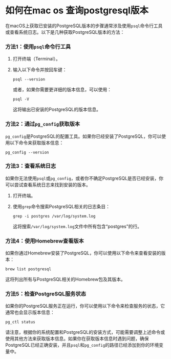 # 如何在mac os 查询postgresql版本

在macOS上获取已安装的PostgreSQL版本的步骤通常涉及使用`psql`命令行工具或查看系统日志。以下是几种获取PostgreSQL版本的方法：

### 方法1：使用`psql`命令行工具

1. 打开终端（Terminal）。

2. 输入以下命令并按回车键：

    ```
    psql --version
    ```

    或者，如果你需要更详细的版本信息，可以使用：

    ```
    psql -V
    ```

    这将输出已安装的PostgreSQL的版本信息。

### 方法2：通过`pg_config`获取版本

`pg_config`是PostgreSQL的配置工具。如果你已经安装了PostgreSQL，你可以使用以下命令来获取版本信息：

```
pg_config --version
```

### 方法3：查看系统日志

如果你无法使用`psql`或`pg_config`，或者你不确定PostgreSQL是否已经安装，你可以尝试查看系统日志来找到安装的版本。

1. 打开终端。

2. 使用`grep`命令搜索PostgreSQL相关的日志条目：

    ```
    grep -i postgres /var/log/system.log
    ```

    这将搜索`/var/log/system.log`文件中所有包含“postgres”的行。

### 方法4：使用Homebrew查看版本

如果你通过Homebrew安装了PostgreSQL，你可以使用以下命令来查看安装的版本：

```
brew list postgresql
```

这将列出所有与PostgreSQL相关的Homebrew包及其版本。

### 方法5：检查PostgreSQL服务状态

如果你的PostgreSQL服务正在运行，你可以使用以下命令来检查服务的状态，它通常也会显示版本信息：

```
pg_ctl status
```

请注意，根据你的系统配置和PostgreSQL的安装方式，可能需要调整上述命令或使用其他方法来获取版本信息。如果你在获取版本信息时遇到问题，确保PostgreSQL已经正确安装，并且`psql`和`pg_config`的路径已经添加到你的环境变量中。